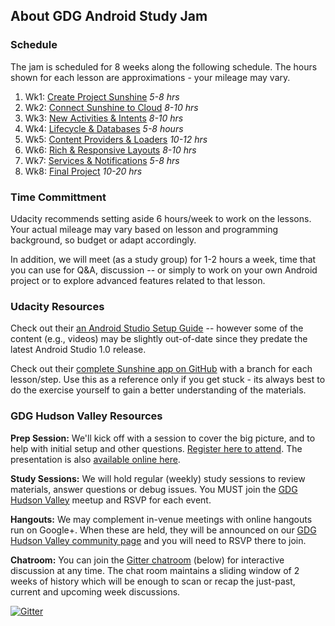 
## About GDG Android Study Jam

### **Schedule**

The jam is scheduled for 8 weeks along the following schedule. The hours shown for each lesson are approximations - your mileage may vary.

1. Wk1: [Create Project Sunshine](https://www.udacity.com/course/viewer#!/c-ud853/l-1395568821) *5-8 hrs*
2. Wk2: [Connect Sunshine to Cloud](https://www.udacity.com/course/viewer#!/c-ud853/l-1469948762) *8-10 hrs*
3. Wk3: [New Activities & Intents](https://www.udacity.com/course/viewer#!/c-ud853/l-1474559101) *8-10 hrs*
4. Wk4: [Lifecycle & Databases](https://www.udacity.com/course/viewer#!/c-ud853/l-1639338560) *5-8 hours*
5. Wk5: [Content Providers & Loaders](https://www.udacity.com/course/viewer#!/c-ud853/l-1576308909) *10-12 hrs*
6. Wk6: [Rich & Responsive Layouts](https://www.udacity.com/course/viewer#!/c-ud853/l-1623168625) *8-10 hrs*
7. Wk7: [Services & Notifications](https://www.udacity.com/course/viewer#!/c-ud853/l-1614738811) *5-8 hrs*
8. Wk8: [Final Project](https://www.udacity.com/course/viewer#!/c-ud853/l-1938208734) *10-20 hrs*

### **Time Committment**

Udacity recommends setting aside 6 hours/week to work on the lessons. Your actual mileage may vary based on lesson and programming background, so budget or adapt accordingly.

In addition, we will meet (as a study group) for 1-2 hours a week, time that you can use for Q&A, discussion -- or simply to work on your own Android project or to explore advanced features related to that lesson.


### Udacity Resources
Check out their [an Android Studio Setup Guide](https://storage.googleapis.com/supplemental_media/udacityu/1395568821/AndroidStudioSetupGuide.pdf?GoogleAccessId=1069728276824-2uvq09l4tiplc0gf30rskdsgvtam6k1j@developer.gserviceaccount.com&Expires=1422194340&Signature=Y9GQw%2BzCa/KCUeoLU1XI%2BZdmXIla8r/0wDEazsEJ63/Dyc8m4JU4mfzZxRJ%2BZxsWTZKgEcgn6SxtVd3xo20XH829dsue7P0gCIKyjdg8huZ2nB28TrtbRLDkBvIR85lC6/Jg1A7tOYHVKnMmC6X6cl/fVqAyTkXQi/WK4ebwcHw%3D) -- however some of the content (e.g., videos) may be slightly out-of-date since they predate the latest Android Studio 1.0 release.

Check out their [complete Sunshine app on GitHub](https://github.com/udacity/Sunshine) with a branch for each lesson/step. Use this as a reference only if you get stuck - its always best to do the exercise yourself to gain a better understanding of the materials.

### GDG Hudson Valley Resources

**Prep Session:** We'll kick off with a session to cover the big picture, and to help with initial setup and other questions. [Register here to attend](http://www.meetup.com/gdg-hudson-valley/events/219282068/). The presentation is also [available online here](http://bit.ly/androidjamprep).

**Study Sessions:** We will hold regular (weekly) study sessions to review materials, answer questions or debug issues. You MUST join the [GDG Hudson Valley](http://www.meetup.com/gdg-hudson-valley/) meetup and RSVP for each event.

**Hangouts:** We may complement in-venue meetings with online hangouts run on Google+. When these are held, they will be announced on our [GDG Hudson Valley community page](https://plus.google.com/u/0/b/116637480947982055865/communities/102846463613728256642) and you will need to RSVP there to join.

**Chatroom:** You can join the [Gitter chatroom](https://gitter.im/gdg-hudson-valley/android-guide) (below) for interactive discussion at any time. The chat room maintains a sliding window of 2 weeks of history which will be enough to scan or recap the just-past, current and upcoming week discussions.

[![Gitter](https://badges.gitter.im/Join%20Chat.svg)](https://gitter.im/gdg-hudson-valley/android-guide?utm_source=badge&utm_medium=badge&utm_campaign=pr-badge&utm_content=badge)
